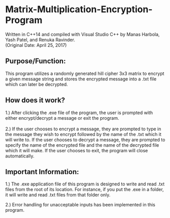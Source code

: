 # Matrix-Multiplication-Encryption-Program
Written in C++14 and compiled with Visual Studio C++ by Manas Harbola, Yash Patel, and Renuka Ravinder. <br /> (Original Date: April 25, 2017)

## Purpose/Function:
This program utilizes a randomly generated hill cipher 3x3 matrix to encrypt a given message string and stores the encrypted message into a .txt file which can later be decrypted. 

## How does it work?
1.) After clicking the .exe file of the program, the user is prompted with either encrypt/decrypt a message or exit the program. <br />
<br />
2.) If the user chooses to encrypt a message, they are prompted to type in the message they wish to encrypt followed by the name of the .txt which it will write to. If the user chooses to decrypt a message, they are prompted to specify the name of the encrypted file and the name of the decrypted file which it will make. If the user chooses to exit, the program will close automatically.

## Important Information:

1.) The .exe application file of this program is designed to write and read .txt files from the root of its location. For instance, if you put the .exe in a folder, it will write and read .txt files from that folder only. <br />

2.) Error handling for unacceptable inputs has been implemented in this program.


